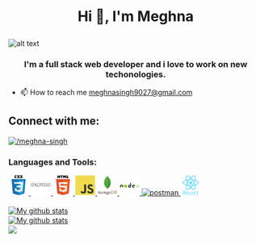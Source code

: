 # <p align="center">Hi 👋, I'm Meghna</p>
![alt text](https://img.freepik.com/free-vector/hand-drawn-web-developers_23-2148819604.jpg?t=st=1647416666~exp=1647417266~hmac=d3f9adc766d4026a204897be116a33dc918f16b87e64e1d562ea3ed926932f00&w=996)

### <p align="center">I'm a full stack web developer and i love to work on new techonologies.</p>
- 📫 How to reach me meghnasingh9027@gmail.com
## Connect with me:
<a href="https://www.linkedin.com/in/meghna-singh-766348224/" rel="nofollow"><img align="center" src="https://raw.githubusercontent.com/rahuldkjain/github-profile-readme-generator/master/src/images/icons/Social/linked-in-alt.svg" alt="/meghna-singh" height="30" width="40" style="max-width: 100%;"></a>
### Languages and Tools:
<p align="left" dir="auto"> <a href="https://www.w3schools.com/css/" rel="nofollow"> <img src="https://raw.githubusercontent.com/devicons/devicon/master/icons/css3/css3-original-wordmark.svg" alt="css3" width="40" height="40" style="max-width: 100%;"> </a> <a href="https://expressjs.com" rel="nofollow"> <img src="https://raw.githubusercontent.com/devicons/devicon/master/icons/express/express-original-wordmark.svg" alt="express" width="40" height="40" style="max-width: 100%;"> </a> <a href="https://www.w3.org/html/" rel="nofollow"> <img src="https://raw.githubusercontent.com/devicons/devicon/master/icons/html5/html5-original-wordmark.svg" alt="html5" width="40" height="40" style="max-width: 100%;"> </a> <a href="https://developer.mozilla.org/en-US/docs/Web/JavaScript" rel="nofollow"> <img src="https://raw.githubusercontent.com/devicons/devicon/master/icons/javascript/javascript-original.svg" alt="javascript" width="40" height="40" style="max-width: 100%;"> </a> <a href="https://www.mongodb.com/" rel="nofollow"> <img src="https://raw.githubusercontent.com/devicons/devicon/master/icons/mongodb/mongodb-original-wordmark.svg" alt="mongodb" width="40" height="40" style="max-width: 100%;"> </a> <a href="https://nodejs.org" rel="nofollow"> <img src="https://raw.githubusercontent.com/devicons/devicon/master/icons/nodejs/nodejs-original-wordmark.svg" alt="nodejs" width="40" height="40" style="max-width: 100%;"> </a> <a href="https://postman.com" rel="nofollow"> <img src="https://camo.githubusercontent.com/93b32389bf746009ca2370de7fe06c3b5146f4c99d99df65994f9ced0ba41685/68747470733a2f2f7777772e766563746f726c6f676f2e7a6f6e652f6c6f676f732f676574706f73746d616e2f676574706f73746d616e2d69636f6e2e737667" alt="postman" width="40" height="40" data-canonical-src="https://www.vectorlogo.zone/logos/getpostman/getpostman-icon.svg" style="max-width: 100%;"> </a> <a href="https://reactjs.org/" rel="nofollow"> <img src="https://raw.githubusercontent.com/devicons/devicon/master/icons/react/react-original-wordmark.svg" alt="react" width="40" height="40" style="max-width: 100%;"> 
<br>
 <br>
<img align="center" src="https://github-readme-streak-stats.herokuapp.com?user=meghna9027&theme=vue-dark&hide_border=true&date_format=M%20j%5B%2C%20Y%5D" alt="My github stats" />
<br>
<img align="center" src="https://github-readme-stats.vercel.app/api?username=meghna9027&show_icons=true&include_all_commits=true&theme=cobalt&hide_border=true" alt="My github stats" /> 
<br>
<img align="center" src="https://github-readme-stats.vercel.app/api/top-langs/?username=meghna9027&layout=compact&theme=cobalt&hide_border=true" />
<br>
<!---
Meghna9027/Meghna9027 is a ✨ special ✨ repository because its `README.md` (this file) appears on your GitHub profile.
You can click the Preview link to take a look at your changes.
--->
